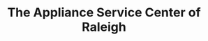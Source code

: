 ---
title: "The Appliance Service Center of Raleigh"
url: /goldston/the-appliance-service-center-of-raleigh/
shop: Reifen
---
